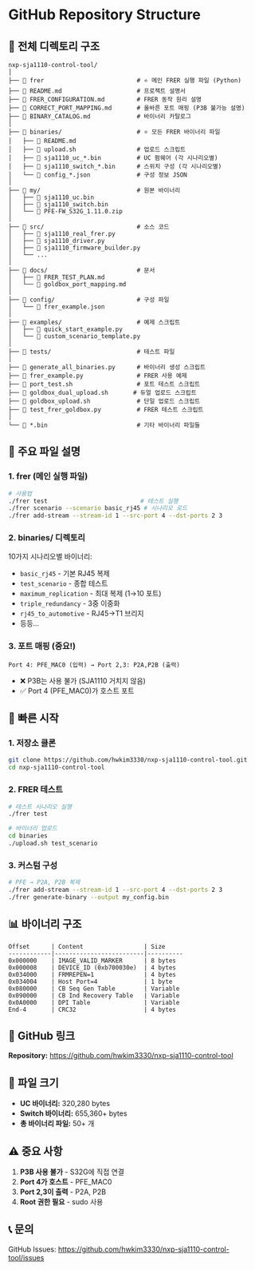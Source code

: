 # GitHub Repository Structure

## 📁 전체 디렉토리 구조

```
nxp-sja1110-control-tool/
│
├── 📄 frer                          # ⭐ 메인 FRER 실행 파일 (Python)
├── 📄 README.md                     # 프로젝트 설명서
├── 📄 FRER_CONFIGURATION.md         # FRER 동작 원리 설명
├── 📄 CORRECT_PORT_MAPPING.md       # 올바른 포트 매핑 (P3B 불가능 설명)
├── 📄 BINARY_CATALOG.md             # 바이너리 카탈로그
│
├── 📂 binaries/                     # ⭐ 모든 FRER 바이너리 파일
│   ├── 📄 README.md
│   ├── 📄 upload.sh                 # 업로드 스크립트
│   ├── 📄 sja1110_uc_*.bin          # UC 펌웨어 (각 시나리오별)
│   ├── 📄 sja1110_switch_*.bin      # 스위치 구성 (각 시나리오별)
│   └── 📄 config_*.json             # 구성 정보 JSON
│
├── 📂 my/                           # 원본 바이너리
│   ├── 📄 sja1110_uc.bin
│   ├── 📄 sja1110_switch.bin
│   └── 📄 PFE-FW_S32G_1.11.0.zip
│
├── 📂 src/                          # 소스 코드
│   ├── 📄 sja1110_real_frer.py
│   ├── 📄 sja1110_driver.py
│   ├── 📄 sja1110_firmware_builder.py
│   └── ...
│
├── 📂 docs/                         # 문서
│   ├── 📄 FRER_TEST_PLAN.md
│   └── 📄 goldbox_port_mapping.md
│
├── 📂 config/                       # 구성 파일
│   └── 📄 frer_example.json
│
├── 📂 examples/                     # 예제 스크립트
│   ├── 📄 quick_start_example.py
│   └── 📄 custom_scenario_template.py
│
├── 📂 tests/                        # 테스트 파일
│
├── 📄 generate_all_binaries.py      # 바이너리 생성 스크립트
├── 📄 frer_example.py               # FRER 사용 예제
├── 📄 port_test.sh                  # 포트 테스트 스크립트
├── 📄 goldbox_dual_upload.sh       # 듀얼 업로드 스크립트
├── 📄 goldbox_upload.sh             # 단일 업로드 스크립트
├── 📄 test_frer_goldbox.py          # FRER 테스트 스크립트
│
└── 📄 *.bin                         # 기타 바이너리 파일들
```

## 🎯 주요 파일 설명

### 1. **frer** (메인 실행 파일)
```bash
# 사용법
./frer test                          # 테스트 실행
./frer scenario --scenario basic_rj45 # 시나리오 로드
./frer add-stream --stream-id 1 --src-port 4 --dst-ports 2 3
```

### 2. **binaries/** 디렉토리
10가지 시나리오별 바이너리:
- `basic_rj45` - 기본 RJ45 복제
- `test_scenario` - 종합 테스트
- `maximum_replication` - 최대 복제 (1→10 포트)
- `triple_redundancy` - 3중 이중화
- `rj45_to_automotive` - RJ45→T1 브리지
- 등등...

### 3. **포트 매핑 (중요!)**
```
Port 4: PFE_MAC0 (입력) → Port 2,3: P2A,P2B (출력)
```
- ❌ P3B는 사용 불가 (SJA1110 거치지 않음)
- ✅ Port 4 (PFE_MAC0)가 호스트 포트

## 🚀 빠른 시작

### 1. 저장소 클론
```bash
git clone https://github.com/hwkim3330/nxp-sja1110-control-tool.git
cd nxp-sja1110-control-tool
```

### 2. FRER 테스트
```bash
# 테스트 시나리오 실행
./frer test

# 바이너리 업로드
cd binaries
./upload.sh test_scenario
```

### 3. 커스텀 구성
```bash
# PFE → P2A, P2B 복제
./frer add-stream --stream-id 1 --src-port 4 --dst-ports 2 3
./frer generate-binary --output my_config.bin
```

## 📊 바이너리 구조

```
Offset      | Content                 | Size
------------|-------------------------|----------
0x000000    | IMAGE_VALID_MARKER      | 8 bytes
0x000008    | DEVICE_ID (0xb700030e)  | 4 bytes
0x034000    | FRMREPEN=1              | 4 bytes
0x034004    | Host Port=4             | 1 byte
0x080000    | CB Seq Gen Table        | Variable
0x090000    | CB Ind Recovery Table   | Variable
0x0A0000    | DPI Table               | Variable
End-4       | CRC32                   | 4 bytes
```

## 🔗 GitHub 링크

**Repository:** https://github.com/hwkim3330/nxp-sja1110-control-tool

## 📝 파일 크기

- **UC 바이너리:** 320,280 bytes
- **Switch 바이너리:** 655,360+ bytes
- **총 바이너리 파일:** 50+ 개

## ⚠️ 중요 사항

1. **P3B 사용 불가** - S32G에 직접 연결
2. **Port 4가 호스트** - PFE_MAC0
3. **Port 2,3이 출력** - P2A, P2B
4. **Root 권한 필요** - sudo 사용

## 📞 문의

GitHub Issues: https://github.com/hwkim3330/nxp-sja1110-control-tool/issues